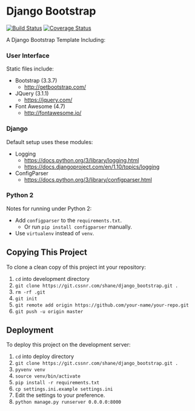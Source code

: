# Django Bootstrap

[![Build Status](https://travis-ci.org/smashedr/django-bootstrap.svg?branch=master)](https://travis-ci.org/smashedr/django-bootstrap) [![Coverage Status](https://coveralls.io/repos/github/smashedr/django-bootstrap/badge.svg?branch=master)](https://coveralls.io/github/smashedr/django-bootstrap?branch=master)

A Django Bootstrap Template Including:

### User Interface

Static files include:

- Bootstrap (3.3.7)
    - http://getbootstrap.com/
- JQuery (3.1.1)
    - https://jquery.com/
- Font Awesome (4.7)
    - http://fontawesome.io/

### Django

Default setup uses these modules:

- Logging
    - https://docs.python.org/3/library/logging.html
    - https://docs.djangoproject.com/en/1.10/topics/logging
- ConfigParser
    - https://docs.python.org/3/library/configparser.html

### Python 2

Notes for running under Python 2:

- Add `configparser` to the `requirements.txt`.
    - Or run `pip install configparser` manually.
- Use `virtualenv` instead of `venv`.

## Copying This Project

To clone a clean copy of this project int your repository:

1. `cd` into development directory
2. `git clone https://git.cssnr.com/shane/django_bootstrap.git .`
3. `rm -rf .git`
4. `git init`
5. `git remote add origin https://github.com/your-name/your-repo.git`
6. `git push -u origin master`

## Deployment

To deploy this project on the development server:

1. `cd` into deploy directory
2. `git clone https://git.cssnr.com/shane/django_bootstrap.git .`
3. `pyvenv venv`
4. `source venv/bin/activate`
5. `pip install -r requirements.txt`
6. `cp settings.ini.example settings.ini`
7. Edit the settings to your preference.
8. `python manage.py runserver 0.0.0.0:8000`
